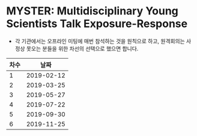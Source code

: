 # MYSTER: Multidisciplinary Young Scientists Talk Exposure-Response

- 각 기관에서는 오프라인 미팅에 매번 참석하는 것을 원칙으로 하고, 원격회의는 사정상 못오는 분들을 위한 차선의 선택으로 했으면 합니다.

|차수|날짜|
|---|---|
|1|2019-02-12|
|2|2019-03-25|
|3|2019-05-27|
|4|2019-07-22|
|5|2019-09-30|
|6|2019-11-25|

